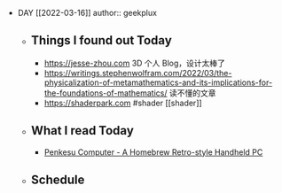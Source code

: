 - DAY [[2022-03-16]]
  author:: geekplux
	- ## Things I found out Today
		- https://jesse-zhou.com  3D 个人 Blog，设计太棒了
		- https://writings.stephenwolfram.com/2022/03/the-physicalization-of-metamathematics-and-its-implications-for-the-foundations-of-mathematics/ 读不懂的文章
		- https://shaderpark.com #shader [[shader]]
	- ## What I read Today
		- [Penkesu Computer - A Homebrew Retro-style Handheld PC](http://penkesu.computer)
	- ## Schedule